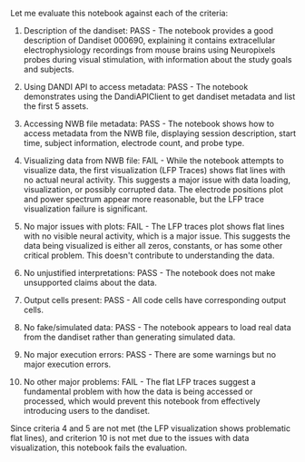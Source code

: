 Let me evaluate this notebook against each of the criteria:

1. Description of the dandiset: PASS - The notebook provides a good description of Dandiset 000690, explaining it contains extracellular electrophysiology recordings from mouse brains using Neuropixels probes during visual stimulation, with information about the study goals and subjects.

2. Using DANDI API to access metadata: PASS - The notebook demonstrates using the DandiAPIClient to get dandiset metadata and list the first 5 assets.

3. Accessing NWB file metadata: PASS - The notebook shows how to access metadata from the NWB file, displaying session description, start time, subject information, electrode count, and probe type.

4. Visualizing data from NWB file: FAIL - While the notebook attempts to visualize data, the first visualization (LFP Traces) shows flat lines with no actual neural activity. This suggests a major issue with data loading, visualization, or possibly corrupted data. The electrode positions plot and power spectrum appear more reasonable, but the LFP trace visualization failure is significant.

5. No major issues with plots: FAIL - The LFP traces plot shows flat lines with no visible neural activity, which is a major issue. This suggests the data being visualized is either all zeros, constants, or has some other critical problem. This doesn't contribute to understanding the data.

6. No unjustified interpretations: PASS - The notebook does not make unsupported claims about the data.

7. Output cells present: PASS - All code cells have corresponding output cells.

8. No fake/simulated data: PASS - The notebook appears to load real data from the dandiset rather than generating simulated data.

9. No major execution errors: PASS - There are some warnings but no major execution errors.

10. No other major problems: FAIL - The flat LFP traces suggest a fundamental problem with how the data is being accessed or processed, which would prevent this notebook from effectively introducing users to the dandiset.

Since criteria 4 and 5 are not met (the LFP visualization shows problematic flat lines), and criterion 10 is not met due to the issues with data visualization, this notebook fails the evaluation.